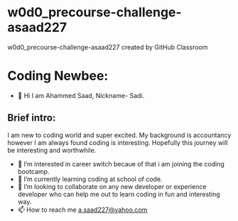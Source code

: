 # w0d0_precourse-challenge-asaad227
w0d0_precourse-challenge-asaad227 created by GitHub Classroom
# Coding Newbee:
- 👋 Hi I am Ahammed Saad, Nickname- Sadi. 

## Brief intro:
I am new to coding world and super excited. 
My background is accountancy however I am always found coding is interesting. 
Hopefully this journey will be interesting and worthwhile. 
- 👀 I’m interested in career switch becaue of that i am joining the coding bootcamp.
- 🌱 I’m currently learning coding at school of code.
- 💞️ I’m looking to collaborate on any new developer or experience developer who can help me out to learn coding in fun and interesting way.
- 📫 How to reach me a.saad227@yahoo.com

<!---
asaad227/asaad227 is a ✨ special ✨ repository because its `README.md` (this file) appears on your GitHub profile.
You can click the Preview link to take a look at your changes.
